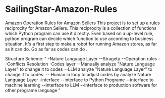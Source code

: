 # SailingStar-Amazon-Rules
Amazon Operation Rules for Amazon Sellers
This project is to set up a rules reciprocity for Amazon Sellers.  This reciprocity is a collection of functions which Python program can use it directly. Even based on a up-level rule, python program can decide which function to use according to business situation. It's a first step to make a robot for running Amazon stores, as far as it can do.
Go as far as codes can do .

Structure Scheme:
"
-Nature Language Layer
  --Stragety
  --Operation rules
  --Conflicts Resolution
-Codes layer
  --Manually analyze "Nature Language Layer" to change it to codes
  --LLM analyze "Nature Language Layer" to change it to codes.
  -- Human in loop to adjust codes by analyze Nature Language Layer
-interface
  --interface to Python Programe
  --interface to machine learning
  --interface to LLM 
  --interface to production software for other programe language
"

